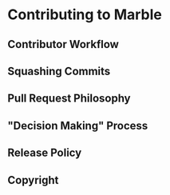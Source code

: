 Contributing to Marble
============================

Contributor Workflow
--------------------

Squashing Commits
---------------------------

Pull Request Philosophy
-----------------------

"Decision Making" Process
-------------------------


Release Policy
--------------


Copyright
---------


